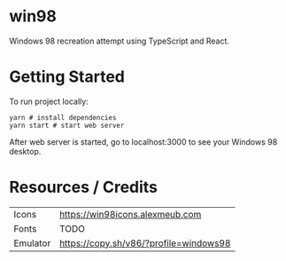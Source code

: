 # win98
Windows 98 recreation attempt using TypeScript and React.

# Getting Started
To run project locally:
```shell
yarn # install dependencies
yarn start # start web server
```

After web server is started, go to localhost:3000 to see your Windows 98 desktop.

# Resources / Credits
|               |                                        |
| ------------- | -------------------------------------- |
| Icons         | https://win98icons.alexmeub.com        |
| Fonts         | TODO                                   |
| Emulator      | https://copy.sh/v86/?profile=windows98 |